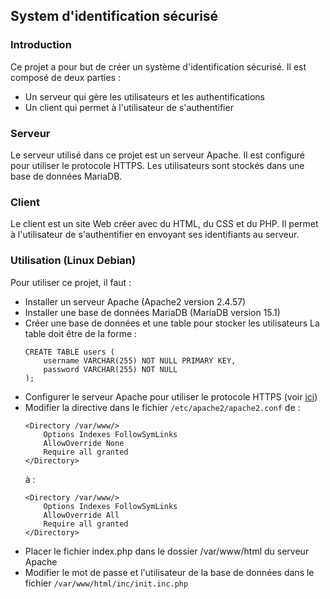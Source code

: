 ## System d'identification sécurisé


### Introduction
Ce projet a pour but de créer un système d'identification sécurisé. Il est composé de deux parties :
- Un serveur qui gère les utilisateurs et les authentifications
- Un client qui permet à l'utilisateur de s'authentifier

### Serveur
Le serveur utilisé dans ce projet est un serveur Apache. Il est configuré pour utiliser le protocole HTTPS. Les utilisateurs sont stockés dans une base de données MariaDB.

### Client
Le client est un site Web créer avec du HTML, du CSS et du PHP. Il permet à l'utilisateur de s'authentifier en envoyant ses identifiants au serveur.

### Utilisation (Linux Debian)
Pour utiliser ce projet, il faut :
- Installer un serveur Apache (Apache2 version 2.4.57)
- Installer une base de données MariaDB (MariaDB version 15.1)
- Créer une base de données et une table pour stocker les utilisateurs
    La table doit être de la forme :
    ```
    CREATE TABLE users (
        username VARCHAR(255) NOT NULL PRIMARY KEY,
        password VARCHAR(255) NOT NULL
    );
    ```
- Configurer le serveur Apache pour utiliser le protocole HTTPS (voir [ici](https://www.digitalocean.com/community/tutorials/how-to-create-a-self-signed-ssl-certificate-for-apache-in-debian-10))
- Modifier la directive dans le fichier `/etc/apache2/apache2.conf` de :
    ```
    <Directory /var/www/>
        Options Indexes FollowSymLinks
        AllowOverride None
        Require all granted
    </Directory>
    ```
    à :
    ```
    <Directory /var/www/>
        Options Indexes FollowSymLinks
        AllowOverride All
        Require all granted
    </Directory>
    ```
- Placer le fichier index.php dans le dossier /var/www/html du serveur Apache
- Modifier le mot de passe et l'utilisateur de la base de données dans le fichier `/var/www/html/inc/init.inc.php`